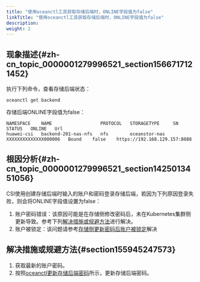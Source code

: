 ```yaml
---
title: "使用oceanctl工具获取存储后端时，ONLINE字段值为false"
linkTitle: "使用oceanctl工具获取存储后端时，ONLINE字段值为false"
description: 
weight: 2
---
```


## 现象描述{#zh-cn_topic_0000001279996521_section1566717121452}

执行下列命令，查看存储后端状态：

```
oceanctl get backend
```

存储后端ONLINE字段值为false：

```
NAMESPACE    NAME                  PROTOCOL   STORAGETYPE     SN                     STATUS   ONLINE   Url
huawei-csi   backend-201-nas-nfs   nfs        oceanstor-nas   XXXXXXXXXXXXXX000006   Bound    false    https://192.168.129.157:8088
```

## 根因分析{#zh-cn_topic_0000001279996521_section1425013451056}

CSI使用创建存储后端时输入的账户和密码登录存储后端，若因为下列原因登录失败，则会将ONLINE字段值设置为false：

1.  账户密码错误：该原因可能是在存储侧修改密码后，未在Kubernetes集群侧更新导致。参考下列[解决措施或规避方法](#section155945247573)进行解决。
2.  账户被锁定：该问题请参考[存储侧更新密码后账户被锁定](/docs/troubleshooting/storage-backend-issues/an-account-is-locked-after-the-password-is-updated-on-the-storage-device)解决

## 解决措施或规避方法{#section155945247573}

1.  获取最新的账户密码。
2.  按照[oceanctl更新存储后端密码](/docs/storage-backend-management/managing-storage-backends/updating-a-storage-backend/updating-the-password-of-a-storage-backend-using-oceanctl)所示，更新存储后端密码。

